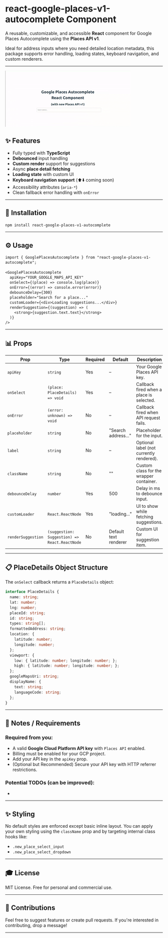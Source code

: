 # react-google-places-v1-autocomplete Component

A reusable, customizable, and accessible **React** component for Google Places Autocomplete using the **Places API v1**.

Ideal for address inputs where you need detailed location metadata, this package supports error handling, loading states, keyboard navigation, and custom renderers.

---
![Demo](./example.gif)
## ✨ Features

- Fully typed with **TypeScript**
- **Debounced** input handling
- **Custom render** support for suggestions
- Async **place detail fetching**
- **Loading state** with custom UI
- **Keyboard navigation support** (⬆️⬇️ coming soon)
- Accessibility attributes (`aria-*`)
- Clean fallback error handling with `onError`

---

## 🚀 Installation

```bash
npm install react-google-places-v1-autocomplete
```

---

## ⚙️ Usage

```tsx
import { GooglePlacesAutocomplete } from "react-google-places-v1-autocomplete";

<GooglePlacesAutocomplete
  apiKey="YOUR_GOOGLE_MAPS_API_KEY"
  onSelect={(place) => console.log(place)}
  onError={(error) => console.error(error)}
  debounceDelay={300}
  placeholder="Search for a place..."
  customLoader={<div>Loading suggestions...</div>}
  renderSuggestion={(suggestion) => (
    <strong>{suggestion.text.text}</strong>
  )}
/>
```

---

## 📊 Props

| Prop               | Type                                          | Required | Default               | Description                              |
| ------------------ | --------------------------------------------- | -------- | --------------------- | ---------------------------------------- |
| `apiKey`           | `string`                                      | Yes      | –                     | Your Google Places API key.              |
| `onSelect`         | `(place: PlaceDetails) => void`               | Yes      | –                     | Callback fired when a place is selected. |
| `onError`          | `(error: unknown) => void`                    | No       | –                     | Callback fired when API request fails.   |
| `placeholder`      | `string`                                      | No       | "Search address..."   | Placeholder for the input.               |
| `label`            | `string`                                      | No       | –                     | Optional label (not currently rendered). |
| `className`        | `string`                                      | No       | ""                    | Custom class for the wrapper container.  |
| `debounceDelay`    | `number`                                      | Yes      | 500                   | Delay in ms to debounce input.           |
| `customLoader`     | `React.ReactNode`                             | Yes      | "loading..."          | UI to show while fetching suggestions.   |
| `renderSuggestion` | `(suggestion: Suggestion) => React.ReactNode` | No       | Default text renderer | Custom UI for suggestion item.           |

---

## 📋 PlaceDetails Object Structure

The `onSelect` callback returns a `PlaceDetails` object:

```ts
interface PlaceDetails {
  name: string;
  lat: number;
  lng: number;
  placeId: string;
  id: string;
  types: string[];
  formattedAddress: string;
  location: {
    latitude: number;
    longitude: number;
  };
  viewport: {
    low: { latitude: number; longitude: number; };
    high: { latitude: number; longitude: number; };
  };
  googleMapsUri: string;
  displayName: {
    text: string;
    languageCode: string;
  };
}
```

---

## 🚨 Notes / Requirements

### Required from you:

- A valid **Google Cloud Platform API key** with `Places API` enabled.
- Billing must be enabled for your GCP project.
- Add your API key in the `apiKey` prop.
- (Optional but Recommended) Secure your API key with HTTP referrer restrictions.

### Potential TODOs (can be improved):

-

---

## ✨ Styling

No default styles are enforced except basic inline layout. You can apply your own styling using the `className` prop and by targeting internal class hooks like:

- `.new_place_select_input`
- `.new_place_select_dropdown`

---

## 🎓 License

MIT License. Free for personal and commercial use.

---

## 🙌 Contributions

Feel free to suggest features or create pull requests. If you're interested in contributing, drop a message!

---

